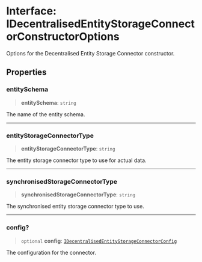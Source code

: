 # Interface: IDecentralisedEntityStorageConnectorConstructorOptions

Options for the Decentralised Entity Storage Connector constructor.

## Properties

### entitySchema

> **entitySchema**: `string`

The name of the entity schema.

***

### entityStorageConnectorType

> **entityStorageConnectorType**: `string`

The entity storage connector type to use for actual data.

***

### synchronisedStorageConnectorType

> **synchronisedStorageConnectorType**: `string`

The synchronised entity storage connector type to use.

***

### config?

> `optional` **config**: [`IDecentralisedEntityStorageConnectorConfig`](IDecentralisedEntityStorageConnectorConfig.md)

The configuration for the connector.
